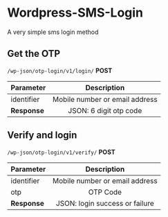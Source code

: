 # Wordpress-SMS-Login
A very simple sms login method

## Get the OTP
`/wp-json/otp-login/v1/login/` **POST**

| Parameter     | Description   |
| ------------- |:-------------:|
| identifier    | Mobile number or email address |
| **Response**  | JSON: 6 digit otp code |


## Verify and login
`/wp-json/otp-login/v1/verify/` **POST**

| Parameter     | Description   |
| ------------- |:-------------:|
| identifier    | Mobile number or email address |
| otp           | OTP Code |
| **Response**  | JSON: login success or failure |
